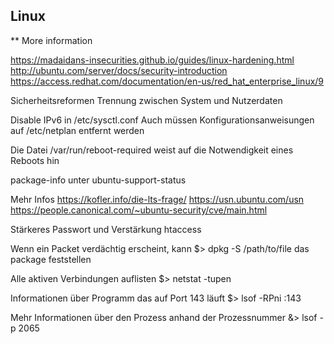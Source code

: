 ## Linux

** More information 

https://madaidans-insecurities.github.io/guides/linux-hardening.html
http://ubuntu.com/server/docs/security-introduction
https://access.redhat.com/documentation/en-us/red_hat_enterprise_linux/9

Sicherheitsreformen
Trennung zwischen System und Nutzerdaten

Disable IPv6 in /etc/sysctl.conf
Auch müssen Konfigurationsanweisungen auf /etc/netplan entfernt werden

Die Datei /var/run/reboot-required weist auf die Notwendigkeit eines Reboots hin

package-info unter ubuntu-support-status

Mehr Infos 
https://kofler.info/die-lts-frage/
https://usn.ubuntu.com/usn
https://people.canonical.com/~ubuntu-security/cve/main.html

Stärkeres Passwort und Verstärkung htaccess

Wenn ein Packet verdächtig erscheint, kann 
$> dpkg -S /path/to/file 
das package feststellen

Alle aktiven Verbindungen auflisten
$> netstat -tupen

Informationen über Programm das auf Port 143 läuft
$> lsof -RPni :143

Mehr Informationen über den Prozess anhand der Prozessnummer
&> lsof -p 2065
